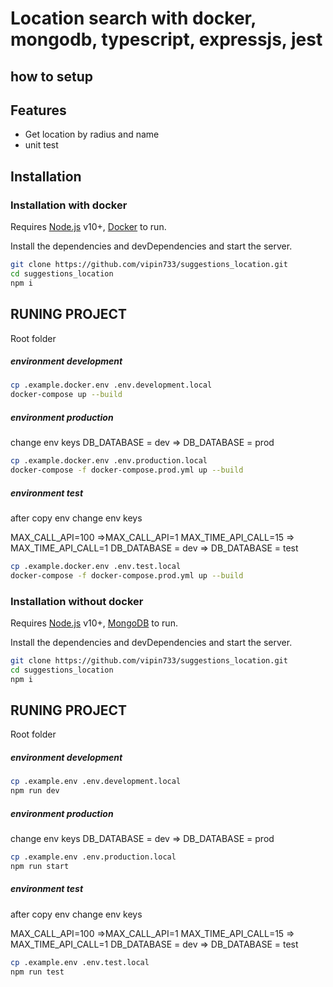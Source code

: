 # Location search with docker, mongodb, typescript, expressjs, jest
## how to setup 


## Features

- Get location by radius and name
- unit test

## Installation 
### Installation with docker
Requires [Node.js](https://nodejs.org/) v10+,  [Docker](https://www.docker.com/) to run. 

Install the dependencies and devDependencies and start the server.

```sh
git clone https://github.com/vipin733/suggestions_location.git
cd suggestions_location
npm i
```

## RUNING PROJECT

Root folder
##### environment development 
```sh
cp .example.docker.env .env.development.local
docker-compose up --build
```

##### environment production 
change env keys 
DB_DATABASE = dev => DB_DATABASE = prod
```sh
cp .example.docker.env .env.production.local
docker-compose -f docker-compose.prod.yml up --build
```

##### environment test 
after copy env 
change env keys 

MAX_CALL_API=100 =>MAX_CALL_API=1 
MAX_TIME_API_CALL=15 => MAX_TIME_API_CALL=1
DB_DATABASE = dev => DB_DATABASE = test
```sh
cp .example.docker.env .env.test.local
docker-compose -f docker-compose.prod.yml up --build
```

### Installation without docker
Requires [Node.js](https://nodejs.org/) v10+,  [MongoDB](https://www.mongodb.com/) to run. 

Install the dependencies and devDependencies and start the server.

```sh
git clone https://github.com/vipin733/suggestions_location.git
cd suggestions_location
npm i
```

## RUNING PROJECT

Root folder
##### environment development 
```sh
cp .example.env .env.development.local
npm run dev
```

##### environment production 
change env keys 
DB_DATABASE = dev => DB_DATABASE = prod
```sh
cp .example.env .env.production.local
npm run start
```

##### environment test 
after copy env 
change env keys 

MAX_CALL_API=100 =>MAX_CALL_API=1 
MAX_TIME_API_CALL=15 => MAX_TIME_API_CALL=1
DB_DATABASE = dev => DB_DATABASE = test
```sh
cp .example.env .env.test.local
npm run test
```
